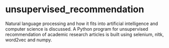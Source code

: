 # unsupervised_recommendation
Natural language processing and how it fits into artificial intelligence and computer science is discussed. A Python program for unsupervised recommendation of academic research articles is built using selenium, nltk, word2vec and numpy.
